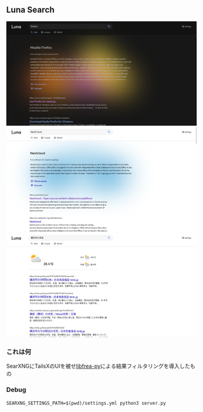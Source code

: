 ## Luna Search
![image1](docs/img/img1.png)
![image2](docs/img/img2.png)
![image3](docs/img/img3.png)

### これは何
SearXNGにTailsXのUIを被せ[libfrea-py](https://github.com/nexryai/libfrea-py)による結果フィルタリングを導入したもの

### Debug
```
SEARXNG_SETTINGS_PATH=$(pwd)/settings.yml python3 server.py
```
